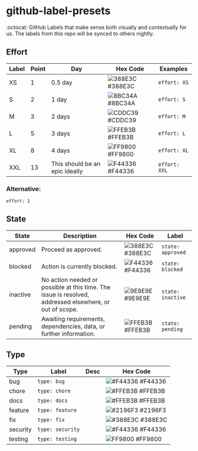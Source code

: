 # github-label-presets
 :octocat:  GitHub Labels that make sense both visually and contextually for us. The labels from this repo will be synced to others nightly.

## Effort

| Label | Point | Day                            | Hex Code                                                                                 | Examples     |
|-------|-------|--------------------------------|------------------------------------------------------------------------------------------|--------------|
| XS    | 1     | 0.5 day                        | ![388E3C](https://placehold.it/16x16/388E3C?text=) #388E3C                               | `effort: XS`  |
| S     | 2     | 1 day                          | ![8BC34A](https://placehold.it/16x16/8BC34A?text=) #8BC34A                               | `effort: S`  |
| M     | 3     | 2 days                         | ![CDDC39](https://placehold.it/16x16/CDDC39?text=) #CDDC39                               | `effort: M`  |
| L     | 5     | 3 days                         | ![FFEB3B](https://placehold.it/16x16/FFEB3B?text=) #FFEB3B                               | `effort: L`  |
| XL    | 8     | 4 days                         | ![FF9800](https://placehold.it/16x16/FF9800?text=) #FF9800                               | `effort: XL` |
| XXL   | 13    | This should be an epic ideally | ![F44336](https://placehold.it/16x16/F44336?text=) #F44336                               | `effort: XXL`|


### Alternative:

```effort: 1```


## State

| State    | Description                                                                                   | Hex Code                                                                                 | Label      |
|----------|-----------------------------------------------------------------------------------------------|------------------------------------------------------------------------------------------|------------|
| approved | Proceed as approved.                                                                          | ![388E3C](https://placehold.it/16x16/388E3C?text=) #388E3C                               | `state: approved` |
| blocked  | Action is currently blocked.                                                                  | ![F44336](https://placehold.it/16x16/F44336?text=) #F44336                               | `state: blocked`  |
| inactive | No action needed or possible at this time. The issue is resolved, addressed elsewhere, or out of scope. | ![9E9E9E](https://placehold.it/16x16/9E9E9E?text=) #9E9E9E                               | `state: inactive` |
| pending  | Awaiting requirements, dependencies, data, or further information.                            | ![FFEB3B](https://placehold.it/16x16/FFEB3B?text=) #FFEB3B                               | `state: pending`  |

## Type

| Type      | Label          | Desc | Hex Code |
|-----------|-----------------|------|----------|
| bug       | `type: bug`       |      | ![#F44336](https://placehold.it/16x16/F44336?text=) #F44336 |
| chore     | `type: chore`     |      | ![#FFEB3B](https://placehold.it/16x16/FFEB3B?text=) #FFEB3B |
| docs      | `type: docs`      |      | ![#FFEB3B](https://placehold.it/16x16/FFEB3B?text=) #FFEB3B |
| feature   | `type: feature`   |      | ![#2196F3](https://placehold.it/16x16/2196F3?text=) #2196F3 |
| fix       | `type: fix`       |      | ![#388E3C](https://placehold.it/16x16/388E3C?text=) #388E3C |
| security  | `type: security`  |      | ![#F44336](https://placehold.it/16x16/F44336?text=) #F44336 |
| testing   | `type: testing`   |      | ![FF9800](https://placehold.it/16x16/FF9800?text=) #FF9800 |
